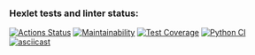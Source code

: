### Hexlet tests and linter status:
[![Actions Status](https://github.com/sicrit1/python-project-lvl2/workflows/hexlet-check/badge.svg)](https://github.com/sicrit1/python-project-lvl2/actions)
[![Maintainability](https://api.codeclimate.com/v1/badges/b2de5001a436129a2c30/maintainability)](https://codeclimate.com/github/sicrit1/python-project-lvl2/maintainability)
[![Test Coverage](https://api.codeclimate.com/v1/badges/b2de5001a436129a2c30/test_coverage)](https://codeclimate.com/github/sicrit1/python-project-lvl2/test_coverage)
[![Python CI](https://github.com/sicrit1/python-project-lvl2/actions/workflows/pyci.yml/badge.svg)](https://github.com/sicrit1/python-project-lvl2/actions/workflows/pyci.yml)
[![asciicast](https://asciinema.org/a/60kKrWTeT26JHVONdFDGXiESM.svg)](https://asciinema.org/a/60kKrWTeT26JHVONdFDGXiESM)
